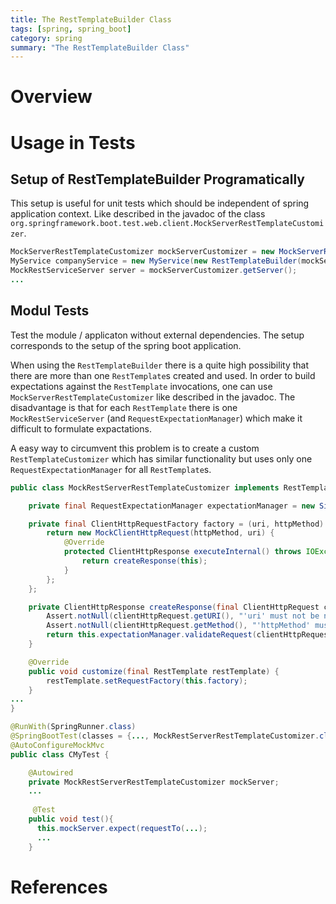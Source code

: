 ```yaml
---
title: The RestTemplateBuilder Class
tags: [spring, spring_boot]
category: spring
summary: "The RestTemplateBuilder Class"
---
```


# Overview

# Usage in Tests

## Setup of RestTemplateBuilder Programatically

This setup is useful for unit tests which should be independent of spring application context.
Like described in the javadoc of the class `org.springframework.boot.test.web.client.MockServerRestTemplateCustomizer`.
~~~java
MockServerRestTemplateCustomizer mockServerCustomizer = new MockServerRestTemplateCustomizer();
MyService companyService = new MyService(new RestTemplateBuilder(mockServerCustomizer));
MockRestServiceServer server = mockServerCustomizer.getServer();
...
~~~

## Modul Tests

Test the module / applicaton without external dependencies. The setup corresponds to the setup of the spring boot application.

When using the `RestTemplateBuilder` there is a quite high possibility that there are more than one `RestTemplate`s created and used.
In order to build expectations against the `RestTemplate` invocations, one can use `MockServerRestTemplateCustomizer` like described in the javadoc. The disadvantage is that for each `RestTemplate` there is one `MockRestServiceServer` (and `RequestExpectationManager`) which make it difficult to formulate expactations. 

A easy way to circumvent this problem is to create a custom `RestTemplateCustomizer` which has similar functionality but uses only one `RequestExpectationManager` for all `RestTemplate`s.

~~~java
public class MockRestServerRestTemplateCustomizer implements RestTemplateCustomizer {

    private final RequestExpectationManager expectationManager = new SimpleRequestExpectationManager();

    private final ClientHttpRequestFactory factory = (uri, httpMethod) -> {
        return new MockClientHttpRequest(httpMethod, uri) {
            @Override
            protected ClientHttpResponse executeInternal() throws IOException {
                return createResponse(this);
            }
        };
    };

    private ClientHttpResponse createResponse(final ClientHttpRequest clientHttpRequest) throws IOException {
        Assert.notNull(clientHttpRequest.getURI(), "'uri' must not be null");
        Assert.notNull(clientHttpRequest.getMethod(), "'httpMethod' must not be null");
        return this.expectationManager.validateRequest(clientHttpRequest);
    }

    @Override
    public void customize(final RestTemplate restTemplate) {
        restTemplate.setRequestFactory(this.factory);
    }
...
}
~~~


~~~java
@RunWith(SpringRunner.class)
@SpringBootTest(classes = {..., MockRestServerRestTemplateCustomizer.class })
@AutoConfigureMockMvc
public class CMyTest {

    @Autowired
    private MockRestServerRestTemplateCustomizer mockServer;
    ...
    
     @Test
    public void test(){
      this.mockServer.expect(requestTo(...);
      ...
    }
~~~


# References
